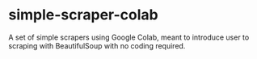 # simple-scraper-colab
A set of simple scrapers using Google Colab, meant to introduce user to scraping with BeautifulSoup with no coding required.
